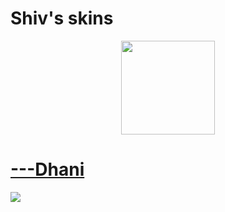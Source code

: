 # Shiv's skins
<p align="center">
<a href="https://osu.ppy.sh/users/5718575">
  <img src="https://a.ppy.sh/5718575"  
       width="150"
       height="150"></a>
  
# [---Dhani](https://cdn.discordapp.com/attachments/1164833694259888189/1164833806612693014/---Dhani.osk)
[![](https://cdn.discordapp.com/attachments/689426989345669144/1164932817063514212/screenshot7111.png)](https://cdn.discordapp.com/attachments/1164833694259888189/1164833806612693014/---Dhani.osk)

